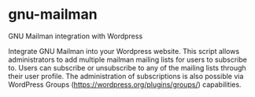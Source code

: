 gnu-mailman
==========

GNU Mailman integration with Wordpress

Integrate GNU Mailman into your Wordpress website.  This script allows administrators to add multiple mailman mailing lists for users to subscribe to.  Users can subscribe or unsubscribe to any of the mailing lists through their user profile.
The administration of subscriptions is also possible via WordPress Groups (https://wordpress.org/plugins/groups/) capabilities.